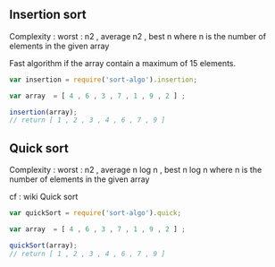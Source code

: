 
## Insertion sort

Complexity :  worst : n2 , average n2 , best n where n is the number of elements in the given array

Fast algorithm if the array contain a maximum of 15 elements.

```js
var insertion = require('sort-algo').insertion;

var array  = [ 4 , 6 , 3 , 7 , 1 , 9 , 2 ] ;

insertion(array);
// return [ 1 , 2 , 3 , 4 , 6 , 7 , 9 ]

```



## Quick sort

Complexity :  worst : n2 , average n log n , best n log n  where n is the number of elements in the given array

cf : wiki Quick sort

```js
var quickSort = require('sort-algo').quick;

var array  = [ 4 , 6 , 3 , 7 , 1 , 9 , 2 ] ;

quickSort(array);
// return [ 1 , 2 , 3 , 4 , 6 , 7 , 9 ]

```
